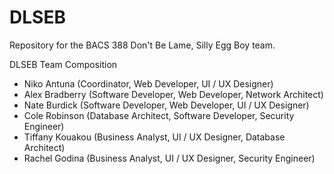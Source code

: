 # DLSEB
Repository for the BACS 388 Don't Be Lame, Silly Egg Boy team.


DLSEB Team Composition
- Niko Antuna (Coordinator, Web Developer, UI / UX Designer)
- Alex Bradberry (Software Developer, Web Developer, Network Architect)
- Nate Burdick (Software Developer, Web Developer, UI / UX Designer)
- Cole Robinson (Database Architect, Software Developer, Security Engineer)
- Tiffany Kouakou (Business Analyst, UI / UX Designer, Database Architect)
- Rachel Godina (Business Analyst, UI / UX Designer, Security Engineer)

